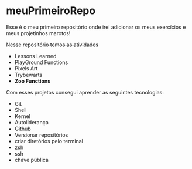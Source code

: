 
# meuPrimeiroRepo

Esse é o meu primeiro repositório onde irei adicionar os meus exercícios e meus projetinhos marotos!


Nesse repositó~~rio temos as atividades~~ 

 - Lessons Learned
 - PlayGround Functions
 - Pixels Art
 - Trybewarts
 - **Zoo Functions**

Com esses projetos consegui aprender as seguintes tecnologias:
- Git
- Shell
- Kernel
- Autoliderança
- Github
- Versionar repositórios
- criar diretórios pelo terminal
- zsh 
- ssh
- chave pública

    
